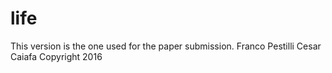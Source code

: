 # life
This version is the one used for the paper submission.
Franco Pestilli Cesar Caiafa Copyright 2016
